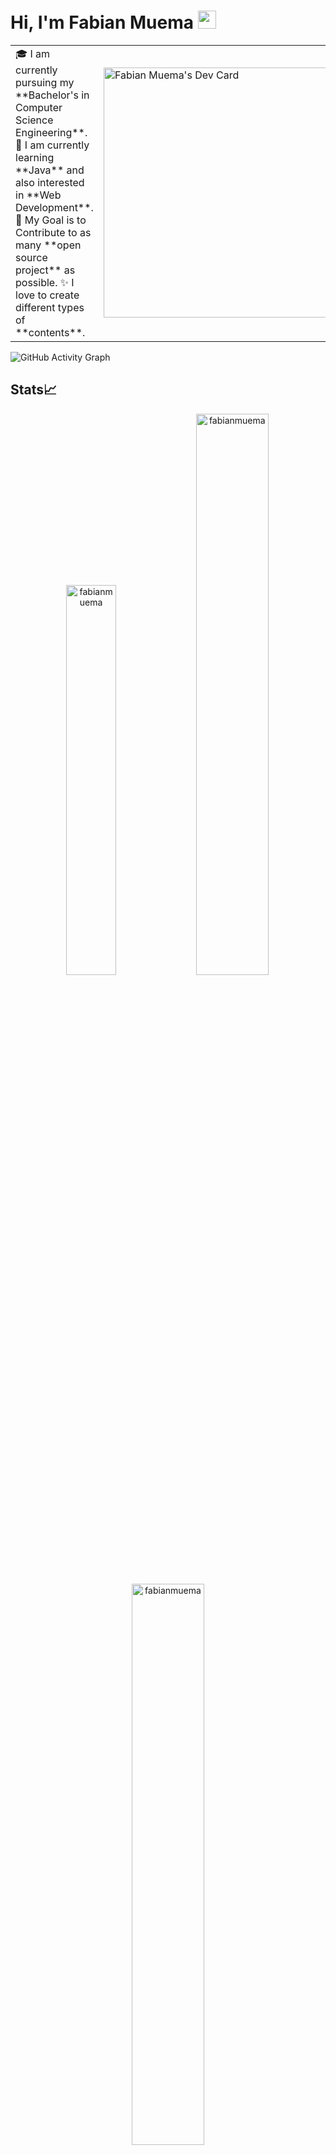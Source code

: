 # Hi, I'm Fabian Muema <img src="https://github.com/TheDudeThatCode/TheDudeThatCode/blob/master/Assets/Hi.gif" width="29px">

<table>
<tr>
  <td valign="center">
    🎓 I am currently pursuing my **Bachelor's in Computer Science Engineering**.
    🌱 I am currently learning **Java** and also interested in **Web Development**.
    🎯 My Goal is to Contribute to as many **open source project** as possible.
    ✨ I love to create different types of **contents**.
<td >
   <a href="https://app.daily.dev/fabianmuema"><img src="https://api.daily.dev/devcards/47309807ed6e4df6813ccff15bef01a4.png?r=qiu" width="400" alt="Fabian Muema's Dev Card"/></a>
  </td>

</tr>
</table>

![GitHub Activity Graph](https://activity-graph.herokuapp.com/graph?username=fabianmuema&theme=dracula&hide_border=true)

## Stats📈
<p align="center">
<img width="40%" src="https://github-readme-stats.vercel.app/api/top-langs?username=fabianmuema&show_icons=true&theme=dracula&title_color=ff8000&text_color=ffffff&bg_color=6a6a6a&locale=en&layout=compact&hide_border=true" alt="fabianmuema" /> 
<img width="48%" src="https://github-readme-stats.vercel.app/api?username=fabianmuema&show_icons=true&theme=dracula&title_color=ff8000&text_color=ffffff&bg_color=6a6a6a&locale=en&hide_border=true" alt="fabianmuema" />
<img width="48%" src="https://github-readme-streak-stats.herokuapp.com/?user=fabianmuema&theme=highcontrast&hide_border=true" alt="fabianmuema" />
</p>


<!--START_SECTION:activity-->
<!--END_SECTION:activity-->
